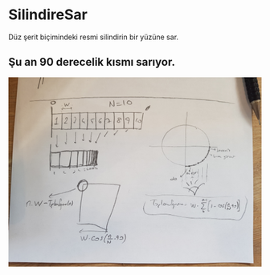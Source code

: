# SilindireSar
Düz şerit biçimindeki resmi silindirin bir yüzüne sar.

## Şu an 90 derecelik kısmı sarıyor.
![Hesaplar](20200307_155128.jpg)
